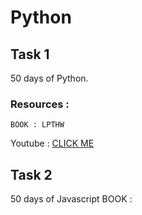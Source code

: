 # Python
## Task 1 
  50 days of Python.

### Resources :
    
    BOOK : LPTHW
    
   Youtube : [CLICK ME](https://www.youtube.com/watch?v=8DvywoWv6fI&list=PLbTxPkJyl98jXdNE1F6wsEO6vgNgeJx_W&index=5&t=31s)
    
## Task 2
  50 days of Javascript
    BOOK : 
    
